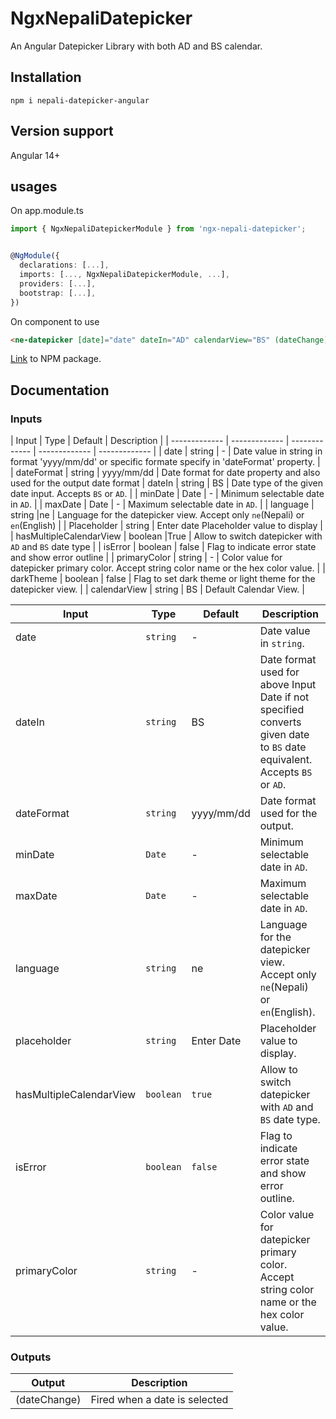 # NgxNepaliDatepicker
An Angular Datepicker Library with both AD and BS calendar.

## Installation

```script
npm i nepali-datepicker-angular
```
## Version support

Angular 14+

## usages

On app.module.ts

```Typescript
import { NgxNepaliDatepickerModule } from 'ngx-nepali-datepicker';


@NgModule({
  declarations: [...],
  imports: [..., NgxNepaliDatepickerModule, ...],
  providers: [...],
  bootstrap: [...],
})
```

On component to use

```html
<ne-datepicker [date]="date" dateIn="AD" calendarView="BS" (dateChange)="onDateChange($event)"> </ne-datepicker>
```

[Link](https://www.npmjs.com/package/ngx-nepali-datepicker) to NPM package.

## Documentation

### Inputs
| Input  | Type | Default | Description |
| ------------- | ------------- | ------------- | ------------- | ------------- |
| date	| string	| -	| Date value in string in format 'yyyy/mm/dd' or specific formate specify in 'dateFormat' property. |
| dateFormat	| string	| yyyy/mm/dd	| Date format for date property and also used for the output date format
| dateIn	| string	| BS	| Date type of the given date input. Accepts `BS` or `AD`. |
| minDate	| Date	| -	| Minimum selectable date in `AD`. |
| maxDate	| Date	| -	| Maximum selectable date in `AD`. |
| language	| string	|ne	| Language for the datepicker view. Accept only `ne`(Nepali) or `en`(English) |
| Placeholder	| string	| Enter date	Placeholder value to display |
| hasMultipleCalendarView	| boolean	|True	| Allow to switch datepicker with `AD` and `BS` date type |
| isError	| boolean	| false	| Flag to indicate error state and show error outline |
| primaryColor	| string	| -	| Color value for datepicker primary color. Accept string color name or the hex color value. |
| darkTheme	| boolean	| false	| Flag to set dark theme or light theme for the datepicker view. |
| calendarView	| string	| BS	| Default Calendar View. |

| Input  | Type | Default | Description |
| ------------- | ------------- | ------------- | ------------- |
| date  | `string`| -| Date value in `string`.|
| dateIn  | `string`| BS| Date format used for above Input Date if not specified converts given date to `BS` date equivalent. Accepts `BS` or `AD`.|
| dateFormat  | `string`| yyyy/mm/dd| Date format used for the output.|
| minDate  | `Date`| -| Minimum selectable date in `AD`.|
| maxDate  | `Date`| -| Maximum selectable date in `AD`.|
| language  | `string`| ne| Language for the datepicker view. Accept only `ne`(Nepali) or `en`(English).|
| placeholder  | `string`| Enter Date| Placeholder value to display.|
| hasMultipleCalendarView  | `boolean`| `true`| Allow to switch datepicker with `AD` and `BS` date type.|
| isError  | `boolean`| `false`| Flag to indicate error state and show error outline.|
| primaryColor  | `string`| -| Color value for datepicker primary color. Accept string color name or the hex color value.|


### Outputs

| Output  | Description |
| ------------- | ------------- |
| (dateChange)  | Fired when a date is selected|

